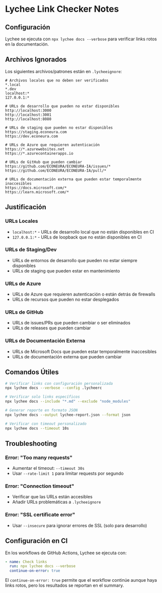 # Lychee Link Checker Notes

## Configuración

Lychee se ejecuta con `npx lychee docs --verbose` para verificar links rotos en la documentación.

## Archivos Ignorados

Los siguientes archivos/patrones están en `.lycheeignore`:

```
# Archivos locales que no deben ser verificados
*.local
*.dev
localhost:*
127.0.0.1:*

# URLs de desarrollo que pueden no estar disponibles
http://localhost:3000
http://localhost:3001
http://localhost:8080

# URLs de staging que pueden no estar disponibles
https://staging.econeura.com
https://dev.econeura.com

# URLs de Azure que requieren autenticación
https://*.azurewebsites.net
https://*.azurecontainerapps.io

# URLs de GitHub que pueden cambiar
https://github.com/ECONEURA/ECONEURA-IA/issues/*
https://github.com/ECONEURA/ECONEURA-IA/pull/*

# URLs de documentación externa que pueden estar temporalmente inaccesibles
https://docs.microsoft.com/*
https://learn.microsoft.com/*
```

## Justificación

### URLs Locales
- `localhost:*` - URLs de desarrollo local que no están disponibles en CI
- `127.0.0.1:*` - URLs de loopback que no están disponibles en CI

### URLs de Staging/Dev
- URLs de entornos de desarrollo que pueden no estar siempre disponibles
- URLs de staging que pueden estar en mantenimiento

### URLs de Azure
- URLs de Azure que requieren autenticación o están detrás de firewalls
- URLs de recursos que pueden no estar desplegados

### URLs de GitHub
- URLs de issues/PRs que pueden cambiar o ser eliminados
- URLs de releases que pueden cambiar

### URLs de Documentación Externa
- URLs de Microsoft Docs que pueden estar temporalmente inaccesibles
- URLs de documentación externa que pueden cambiar

## Comandos Útiles

```bash
# Verificar links con configuración personalizada
npx lychee docs --verbose --config .lycheerc

# Verificar solo links específicos
npx lychee docs --include "*.md" --exclude "node_modules"

# Generar reporte en formato JSON
npx lychee docs --output lychee-report.json --format json

# Verificar con timeout personalizado
npx lychee docs --timeout 10s
```

## Troubleshooting

### Error: "Too many requests"
- Aumentar el timeout: `--timeout 30s`
- Usar `--rate-limit 1` para limitar requests por segundo

### Error: "Connection timeout"
- Verificar que las URLs están accesibles
- Añadir URLs problemáticas a `.lycheeignore`

### Error: "SSL certificate error"
- Usar `--insecure` para ignorar errores de SSL (solo para desarrollo)

## Configuración en CI

En los workflows de GitHub Actions, Lychee se ejecuta con:

```yaml
- name: Check links
  run: npx lychee docs --verbose
  continue-on-error: true
```

El `continue-on-error: true` permite que el workflow continúe aunque haya links rotos, pero los resultados se reportan en el summary.
